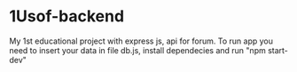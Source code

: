 # 1Usof-backend
My 1st educational project with express js, api for forum.
To run app you need to insert your data in file db.js, install dependecies and run "npm start-dev"
